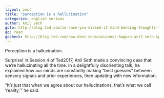 ```yaml
---
layout: post
title: "perception is a hallucination"
categories: english serious
author: Anil Seth
goto: http://blog.ted.com/in-case-you-missed-it-mind-bending-thoughts-from-day-3-of-ted2017/?ref=speak.junglestar.org
go: read
gocheck: http://blog.ted.com/how-does-consciousness-happen-anil-seth-speaks-at-ted2017/?ref=speak.junglestar.org
---
```

Perception is a hallucination.

Surprise! In Session 4 of Ted2017, Anil Seth made a convincing case that we’re hallucinating all the time. In a delightfully disorienting talk, he explained how our minds are constantly making “best guesses” between sensory signals and prior experiences, then updating with new information.

“It’s just that when we agree about our hallucinations, that’s what we call ‘reality,’” he said.
